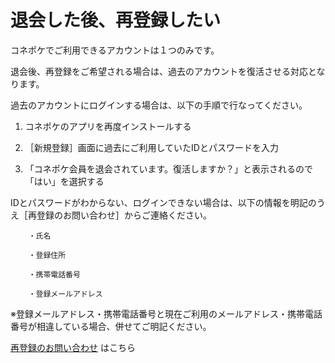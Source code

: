 # 退会した後、再登録したい

コネポケでご利用できるアカウントは１つのみです。

退会後、再登録をご希望される場合は、過去のアカウントを復活させる対応となります。

過去のアカウントにログインする場合は、以下の手順で行なってください。

1. コネポケのアプリを再度インストールする

1. ［新規登録］画面に過去にご利用していたIDとパスワードを入力

1. 「コネポケ会員を退会されています。復活しますか？」と表示されるので「はい」を選択する

IDとパスワードがわからない、ログインできない場合は、以下の情報を明記のうえ［再登録のお問い合わせ］からご連絡ください。

```
    ・氏名

    ・登録住所

    ・携帯電話番号

    ・登録メールアドレス  
```
※登録メールアドレス・携帯電話番号と現在ご利用のメールアドレス・携帯電話番号が相違している場合、併せてご明記ください。  

[再登録のお問い合わせ](mailto:support@conepoke.com) はこちら
